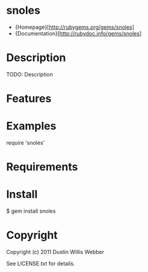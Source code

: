 # snoles

* {Homepage}[http://rubygems.org/gems/snoles]
* {Documentation}[http://rubydoc.info/gems/snoles]

# Description

TODO: Description

# Features

# Examples

  require 'snoles'

# Requirements

# Install

  $ gem install snoles

# Copyright

Copyright (c) 2011 Dustin Willis Webber

See LICENSE.txt for details.

